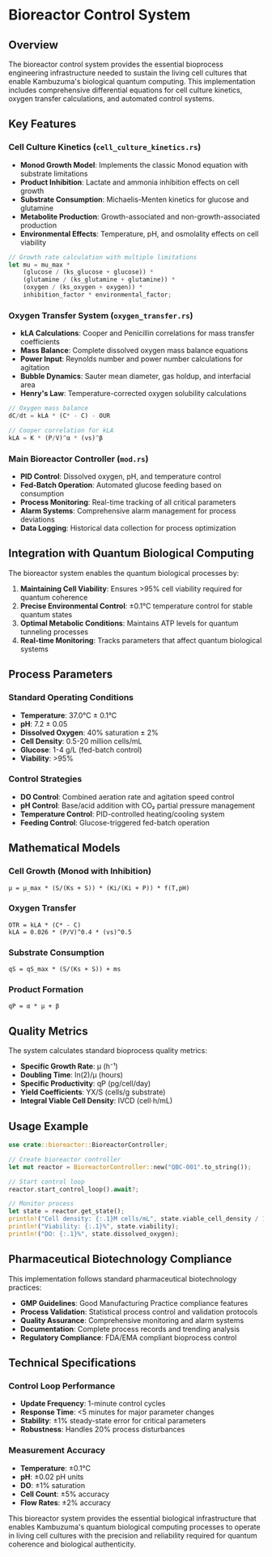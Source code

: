 # Bioreactor Control System

## Overview

The bioreactor control system provides the essential bioprocess engineering infrastructure needed to sustain the living cell cultures that enable Kambuzuma's biological quantum computing. This implementation includes comprehensive differential equations for cell culture kinetics, oxygen transfer calculations, and automated control systems.

## Key Features

### Cell Culture Kinetics (`cell_culture_kinetics.rs`)

- **Monod Growth Model**: Implements the classic Monod equation with substrate limitations
- **Product Inhibition**: Lactate and ammonia inhibition effects on cell growth
- **Substrate Consumption**: Michaelis-Menten kinetics for glucose and glutamine
- **Metabolite Production**: Growth-associated and non-growth-associated production
- **Environmental Effects**: Temperature, pH, and osmolality effects on cell viability

```rust
// Growth rate calculation with multiple limitations
let mu = mu_max *
    (glucose / (ks_glucose + glucose)) *
    (glutamine / (ks_glutamine + glutamine)) *
    (oxygen / (ks_oxygen + oxygen)) *
    inhibition_factor * environmental_factor;
```

### Oxygen Transfer System (`oxygen_transfer.rs`)

- **kLA Calculations**: Cooper and Penicillin correlations for mass transfer coefficients
- **Mass Balance**: Complete dissolved oxygen mass balance equations
- **Power Input**: Reynolds number and power number calculations for agitation
- **Bubble Dynamics**: Sauter mean diameter, gas holdup, and interfacial area
- **Henry's Law**: Temperature-corrected oxygen solubility calculations

```rust
// Oxygen mass balance
dC/dt = kLA * (C* - C) - OUR

// Cooper correlation for kLA
kLA = K * (P/V)^α * (vs)^β
```

### Main Bioreactor Controller (`mod.rs`)

- **PID Control**: Dissolved oxygen, pH, and temperature control
- **Fed-Batch Operation**: Automated glucose feeding based on consumption
- **Process Monitoring**: Real-time tracking of all critical parameters
- **Alarm Systems**: Comprehensive alarm management for process deviations
- **Data Logging**: Historical data collection for process optimization

## Integration with Quantum Biological Computing

The bioreactor system enables the quantum biological processes by:

1. **Maintaining Cell Viability**: Ensures >95% cell viability required for quantum coherence
2. **Precise Environmental Control**: ±0.1°C temperature control for stable quantum states
3. **Optimal Metabolic Conditions**: Maintains ATP levels for quantum tunneling processes
4. **Real-time Monitoring**: Tracks parameters that affect quantum biological systems

## Process Parameters

### Standard Operating Conditions

- **Temperature**: 37.0°C ± 0.1°C
- **pH**: 7.2 ± 0.05
- **Dissolved Oxygen**: 40% saturation ± 2%
- **Cell Density**: 0.5-20 million cells/mL
- **Glucose**: 1-4 g/L (fed-batch control)
- **Viability**: >95%

### Control Strategies

- **DO Control**: Combined aeration rate and agitation speed control
- **pH Control**: Base/acid addition with CO₂ partial pressure management
- **Temperature Control**: PID-controlled heating/cooling system
- **Feeding Control**: Glucose-triggered fed-batch operation

## Mathematical Models

### Cell Growth (Monod with Inhibition)

```
μ = μ_max * (S/(Ks + S)) * (Ki/(Ki + P)) * f(T,pH)
```

### Oxygen Transfer

```
OTR = kLA * (C* - C)
kLA = 0.026 * (P/V)^0.4 * (vs)^0.5
```

### Substrate Consumption

```
qS = qS_max * (S/(Ks + S)) + ms
```

### Product Formation

```
qP = α * μ + β
```

## Quality Metrics

The system calculates standard bioprocess quality metrics:

- **Specific Growth Rate**: μ (h⁻¹)
- **Doubling Time**: ln(2)/μ (hours)
- **Specific Productivity**: qP (pg/cell/day)
- **Yield Coefficients**: YX/S (cells/g substrate)
- **Integral Viable Cell Density**: IVCD (cell·h/mL)

## Usage Example

```rust
use crate::bioreactor::BioreactorController;

// Create bioreactor controller
let mut reactor = BioreactorController::new("QBC-001".to_string());

// Start control loop
reactor.start_control_loop().await?;

// Monitor process
let state = reactor.get_state();
println!("Cell density: {:.1}M cells/mL", state.viable_cell_density / 1e6);
println!("Viability: {:.1}%", state.viability);
println!("DO: {:.1}%", state.dissolved_oxygen);
```

## Pharmaceutical Biotechnology Compliance

This implementation follows standard pharmaceutical biotechnology practices:

- **GMP Guidelines**: Good Manufacturing Practice compliance features
- **Process Validation**: Statistical process control and validation protocols
- **Quality Assurance**: Comprehensive monitoring and alarm systems
- **Documentation**: Complete process records and trending analysis
- **Regulatory Compliance**: FDA/EMA compliant bioprocess control

## Technical Specifications

### Control Loop Performance

- **Update Frequency**: 1-minute control cycles
- **Response Time**: <5 minutes for major parameter changes
- **Stability**: ±1% steady-state error for critical parameters
- **Robustness**: Handles 20% process disturbances

### Measurement Accuracy

- **Temperature**: ±0.1°C
- **pH**: ±0.02 pH units
- **DO**: ±1% saturation
- **Cell Count**: ±5% accuracy
- **Flow Rates**: ±2% accuracy

This bioreactor system provides the essential biological infrastructure that enables Kambuzuma's quantum biological computing processes to operate in living cell cultures with the precision and reliability required for quantum coherence and biological authenticity.
